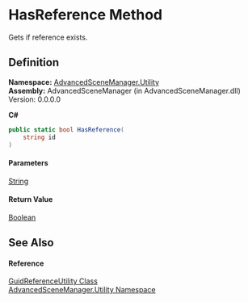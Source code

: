 # HasReference Method

Gets if reference exists.

## Definition

**Namespace:** [AdvancedSceneManager.Utility](N_AdvancedSceneManager_Utility.md)\
**Assembly:** AdvancedSceneManager (in AdvancedSceneManager.dll) Version: 0.0.0.0

**C#**

```c#
public static bool HasReference(
	string id
)
```

#### Parameters

&#x20; [String](https://learn.microsoft.com/dotnet/api/system.string)&#x20;

#### Return Value

[Boolean](https://learn.microsoft.com/dotnet/api/system.boolean)

## See Also

#### Reference

[GuidReferenceUtility Class](T_AdvancedSceneManager_Utility_GuidReferenceUtility.md)\
[AdvancedSceneManager.Utility Namespace](N_AdvancedSceneManager_Utility.md)
